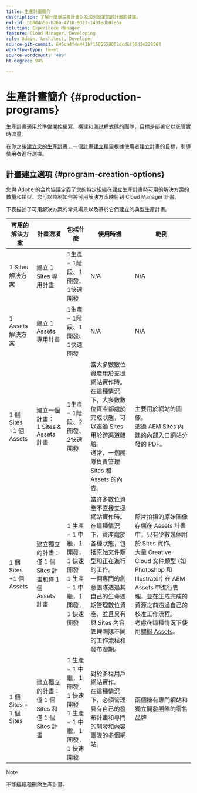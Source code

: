 ```yaml
---
title: 生產計畫簡介
description: 了解什麼是生產計畫以及如何設定您的計畫的建議。
exl-id: bb8d4a5a-b26a-4718-9327-149fedb87e6a
solution: Experience Manager
feature: Cloud Manager, Developing
role: Admin, Architect, Developer
source-git-commit: 646ca4f4a441bf1565558002dcd6f96d3e228563
workflow-type: tm+mt
source-wordcount: '489'
ht-degree: 94%

---
```



# 生產計畫簡介 {#production-programs}

生產計畫適用於準備開始編寫、構建和測試程式碼的團隊，目標是部署它以託管實時流量。

在你之後[建立您的生產計畫，](creating-production-programs.md)一個[計畫建立精靈](using-the-wizard.md)根據使用者建立計畫的目標，引導使用者進行選擇。

## 計畫建立選項 {#program-creation-options}

您與 Adobe 的合約協議定義了您的特定組織在建立生產計畫時可用的解決方案的數量和類型。您可以控制如何將可用解決方案映射到 Cloud Manager 計畫。

下表描述了可用解決方案的常見場景以及基於它們建立的典型生產計畫。

| 可用的解決方案 | 計畫選項 | 包括什麼 | 使用時機 | 範例 |
|---------------------|-------------------------------------------------------------------------------|--------------------------------------------------------------------------------------------------------------------------|-------------------------------------------------------------------------------------------------------------------------------------------------------------------------------------------------------------------------------------------------------------------------------------------------------------------------------------------------|--------------------------------------------------------------------------------------------------------------------------------------------------------------------------------------------------------------------------------------------------------------------------------------------------------------------------------------------------------------------------------------------------------------------------------------------------------------------------|
| 1 Sites 解決方案 | 建立 1 Sites 專用計畫 | 1生產+ 1階段、1開發、1快速開發 | N/A | N/A |
| 1 Assets 解決方案 | 建立 1 Assets 專用計畫 | 1生產+ 1階段、1開發、1快速開發 | N/A | N/A |
| 1 個 Sites +1 個 Assets | 建立一個計畫：<br> 1 Sites &amp; Assets 計畫 | 1生產+ 1階段、2開發、2快速開發 | 當大多數數位資產用於支援網站實作時。<br>在這種情況下，大多數數位資產都處於完成狀態，可以透過 Sites 用於跨渠道體驗。<br>通常，一個團隊負責管理 Sites 和 Assets 的內容。 | 主要用於網站的圖像。<br>透過 AEM Sites 內建的內部入口網站分發的 PDF。 |
| 1 個 Sites +1 個 Assets | 建立獨立的計畫：<br>僅 1 個 Sites 計畫和僅 1 個 Assets 計畫 | 1 生產 + 1 中繼，1 開發，1 快速開發<br>1 生產 + 1 中繼，1 開發，1 快速開發 | 當許多數位資產不直接支援網站實作時。<br>在這種情況下，資產處於各種狀態，包括原始文件類型和正在進行的工作。<br>一個專門的創意團隊透過其自己的生命週期管理數位資產，並且具有與 Sites 內容管理團隊不同的工作流程和發布週期。 | 照片拍攝的原始圖像存儲在 Assets 計畫中，只有少數幾個用於 Sites 實作。<br>大量 Creative Cloud 文件類型 (如 Photoshop 和 Illustrator) 在 AEM Assets 中進行管理，並在生成完成的資源之前透過自己的核准工作流程。<br>考慮在這種情況下使用[關聯 Assets](/help/assets/use-assets-across-connected-assets-instances.md#overview-of-connected-assets)。 |
| 1 個 Sites + 1 個 Sites | 建立獨立的計畫：<br>僅 1 個 Sites 和僅 1 個 Sites 計畫 | 1 生產 + 1 中繼，1 開發，1 快速開發<br>1 生產 + 1 中繼，1 開發，1 快速開發 | 對於多租用戶網站實作。<br>在這種情況下，必須管理具有自己的發布計畫和專門的開發和內容團隊的多個網站。 | 兩個擁有專門網站和獨立開發團隊的零售品牌 |


>[!NOTE]
>
>[不能編輯和刪除](editing-programs.md)生產計畫。

